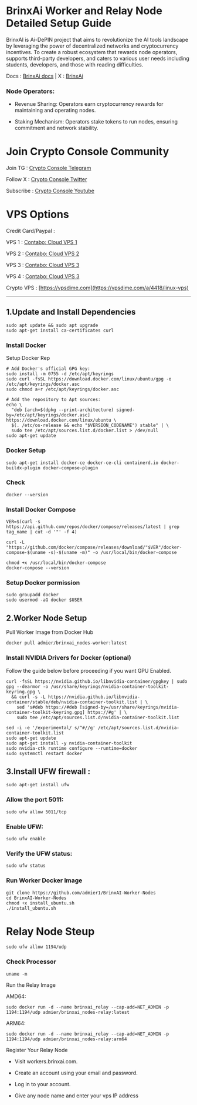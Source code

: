# BrinxAi Worker and Relay Node Detailed Setup Guide

BrinxAI is Ai-DePIN project that aims to revolutionize the AI tools landscape by leveraging the power of decentralized networks and cryptocurrency incentives. To  create a robust ecosystem that rewards node operators, supports third-party developers, and caters to various user needs including students, developers, and those with reading difficulties.


Docs : [BrinxAi docs](https://brinxai.gitbook.io/brinxai-depin-ai) | X : [BrinxAi](https://x.com/BrinxAi_Labs)


### Node Operators:

- Revenue Sharing: Operators earn cryptocurrency rewards for maintaining and operating nodes.

- Staking Mechanism: Operators stake tokens to run nodes, ensuring commitment and network stability.

# Join Crypto Console Community

Join TG : [Crypto Console Telegram](https://t.me/cryptoconsol) 

Follow X : [Crypto Console Twitter](https://www.x.com/cryptoconsol) 

Subscribe : [Crypto Console Youtube](https://www.youtube.com/@cryptoconsole)

# VPS Options

Credit Card/Paypal : 

VPS 1 : [Contabo: Cloud VPS 1](https://www.jdoqocy.com/click-101278318-15692486)

VPS 2 : [Contabo: Cloud VPS 2](https://www.tkqlhce.com/click-101278318-13796472)

VPS 3 : [Contabo: Cloud VPS 3](https://www.dpbolvw.net/click-101278318-13796474)

VPS 4 : [Contabo: Cloud VPS 3](https://www.anrdoezrs.net/click-101278318-13796476)


Crypto VPS : [https://vpsdime.com](https://vpsdime.com/a/4418/linux-vps)

------------------

## 1.Update and Install Dependencies
```
sudo apt update && sudo apt upgrade
sudo apt-get install ca-certificates curl
```

### Install Docker

Setup Docker Rep

```
# Add Docker's official GPG key:
sudo install -m 0755 -d /etc/apt/keyrings
sudo curl -fsSL https://download.docker.com/linux/ubuntu/gpg -o /etc/apt/keyrings/docker.asc
sudo chmod a+r /etc/apt/keyrings/docker.asc

# Add the repository to Apt sources:
echo \
  "deb [arch=$(dpkg --print-architecture) signed-by=/etc/apt/keyrings/docker.asc] https://download.docker.com/linux/ubuntu \
  $(. /etc/os-release && echo "$VERSION_CODENAME") stable" | \
  sudo tee /etc/apt/sources.list.d/docker.list > /dev/null
sudo apt-get update
```

### Docker Setup

```
sudo apt-get install docker-ce docker-ce-cli containerd.io docker-buildx-plugin docker-compose-plugin
```
### Check
```
docker --version
```
### Install Docker Compose
```
VER=$(curl -s https://api.github.com/repos/docker/compose/releases/latest | grep tag_name | cut -d '"' -f 4)

curl -L "https://github.com/docker/compose/releases/download/"$VER"/docker-compose-$(uname -s)-$(uname -m)" -o /usr/local/bin/docker-compose

chmod +x /usr/local/bin/docker-compose
docker-compose --version
```
### Setup Docker permission
```
sudo groupadd docker
sudo usermod -aG docker $USER
```

## 2.Worker Node Setup

Pull Worker Image from Docker Hub

```
docker pull admier/brinxai_nodes-worker:latest
```
### Install NVIDIA Drivers for Docker (optional)

Follow the guide below before proceeding if you want GPU Enabled.

```
curl -fsSL https://nvidia.github.io/libnvidia-container/gpgkey | sudo gpg --dearmor -o /usr/share/keyrings/nvidia-container-toolkit-keyring.gpg \
  && curl -s -L https://nvidia.github.io/libnvidia-container/stable/deb/nvidia-container-toolkit.list | \
    sed 's#deb https://#deb [signed-by=/usr/share/keyrings/nvidia-container-toolkit-keyring.gpg] https://#g' | \
    sudo tee /etc/apt/sources.list.d/nvidia-container-toolkit.list
```
```
sed -i -e '/experimental/ s/^#//g' /etc/apt/sources.list.d/nvidia-container-toolkit.list
sudo apt-get update
sudo apt-get install -y nvidia-container-toolkit
sudo nvidia-ctk runtime configure --runtime=docker
sudo systemctl restart docker
```


## 3.Install UFW firewall : 
```
sudo apt-get install ufw
```

### Allow the port 5011:

```
sudo ufw allow 5011/tcp
```
### Enable UFW:

```
sudo ufw enable
```
### Verify the UFW status:

```
sudo ufw status
```

### Run Worker Docker Image

```
git clone https://github.com/admier1/BrinxAI-Worker-Nodes
cd BrinxAI-Worker-Nodes
chmod +x install_ubuntu.sh
./install_ubuntu.sh
```

# Relay Node Steup
```
sudo ufw allow 1194/udp
```

### Check Processor
```
uname -m
```
Run the Relay Image

AMD64:

```
sudo docker run -d --name brinxai_relay --cap-add=NET_ADMIN -p 1194:1194/udp admier/brinxai_nodes-relay:latest
```
ARM64:

```
sudo docker run -d --name brinxai_relay --cap-add=NET_ADMIN -p 1194:1194/udp admier/brinxai_nodes-relay:arm64
```


Register Your Relay Node

- Visit workers.brinxai.com.

- Create an account using your email and password.

- Log in to your account.

- Give any node name and enter your vps IP address
